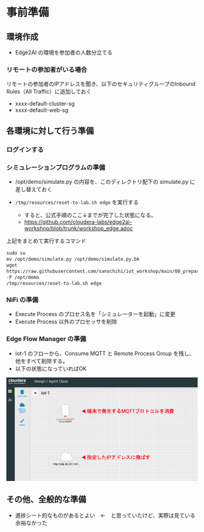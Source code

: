 # 事前準備

## 環境作成

- Edge2AI の環境を参加者の人数分立てる

### リモートの参加者がいる場合

リモートの参加者のIPアドレスを聞き、以下のセキュリティグループのInbound Rules（All Traffic）に追加しておく
- xxxx-default-cluster-sg
- xxxx-default-web-sg

## 各環境に対して行う準備

### ログインする

### シミュレーションプログラムの準備

- /opt/demo/simulate.py の内容を、このディレクトリ配下の simulate.py に差し替えておく

- `/tmp/resources/reset-to-lab.sh edge` を実行する
  - すると、公式手順のここ↓までが完了した状態になる。
  - https://github.com/cloudera-labs/edge2ai-workshop/blob/trunk/workshop_edge.adoc

上記をまとめて実行するコマンド
```
sudo su
mv /opt/demo/simulate.py /opt/demo/simulate.py.bk
wget https://raw.githubusercontent.com/sanochihi/iot_workshop/main/00_preparation/simulate.py -P /opt/demo
/tmp/resources/reset-to-lab.sh edge

```

### NiFi の準備

- Execute Process のプロセス名を「シミュレーターを起動」に変更
- Execute Process 以外のプロセッサを削除

### Edge Flow Manager の準備

  - iot-1 のフローから、Consume MQTT と Remote Process Group を残し、他をすべて削除する。
  - 以下の状態になっていればOK

![ready_made.png](..%2F01_docs%2Fscreenshots_lab04%2Fready_made.png)

## その他、全般的な準備

- 進捗シート的なものがあるとよい　←　と思っていたけど、実際は見ている余裕なかった
